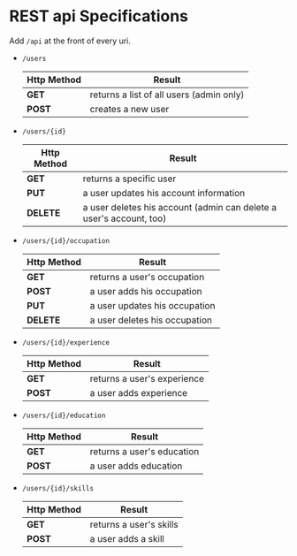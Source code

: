 # REST api Specifications

Add ```/api``` at the front of every uri.

* ```/users```

    | Http Method | Result                                   |
    | ----------- | ---------------------------------------- |
    | **GET**     | returns a list of all users (admin only) |
    | **POST**    | creates a new user                       |

* ```/users/{id}```

    | Http Method | Result                                                              |
    | ----------- | ------------------------------------------------------------------- |
    | **GET**     | returns a specific user                                             |
    | **PUT**     | a user updates his account information                              |
    | **DELETE**  | a user deletes his account (admin can delete a user's account, too) |

* ```/users/{id}/occupation```

    | Http Method | Result                        |
    | ----------- | ----------------------------- |
    | **GET**     | returns a user's occupation   |
    | **POST**    | a user adds his occupation    |
    | **PUT**     | a user updates his occupation |
    | **DELETE**  | a user deletes his occupation |

* ```/users/{id}/experience```

    | Http Method | Result                        |
    | ----------- | ----------------------------- |
    | **GET**     | returns a user's experience   |
    | **POST**    | a user adds experience        |

* ```/users/{id}/education```

    | Http Method | Result                       |
    | ----------- | ---------------------------- |
    | **GET**     | returns a user's education   |
    | **POST**    | a user adds education        |

* ```/users/{id}/skills```

    | Http Method | Result                    |
    | ----------- | ------------------------- |
    | **GET**     | returns a user's skills   |
    | **POST**    | a user adds a skill       |
